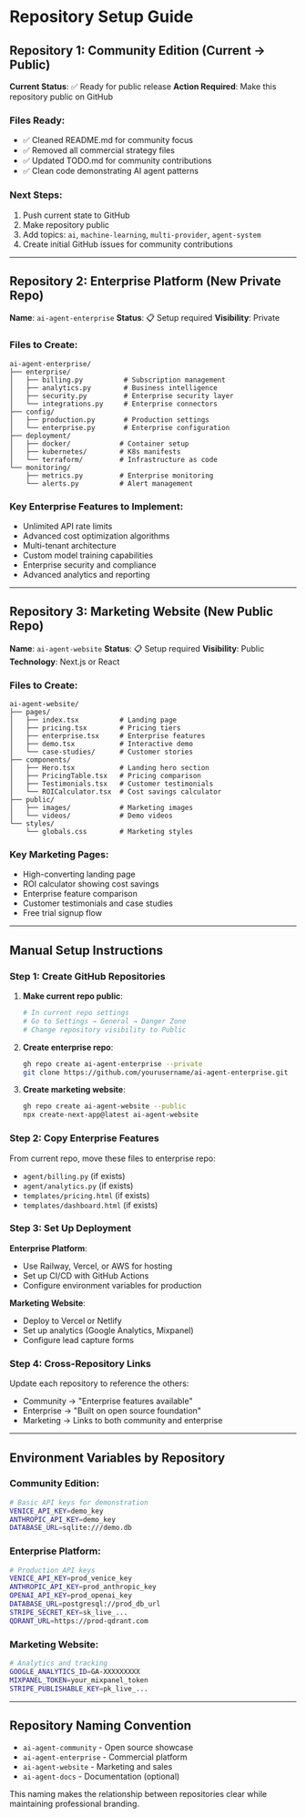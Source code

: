 # Repository Setup Guide

## Repository 1: Community Edition (Current → Public)

**Current Status**: ✅ Ready for public release
**Action Required**: Make this repository public on GitHub

### Files Ready:
- ✅ Cleaned README.md for community focus
- ✅ Removed all commercial strategy files
- ✅ Updated TODO.md for community contributions
- ✅ Clean code demonstrating AI agent patterns

### Next Steps:
1. Push current state to GitHub
2. Make repository public
3. Add topics: `ai`, `machine-learning`, `multi-provider`, `agent-system`
4. Create initial GitHub issues for community contributions

---

## Repository 2: Enterprise Platform (New Private Repo)

**Name**: `ai-agent-enterprise`
**Status**: 📋 Setup required
**Visibility**: Private

### Files to Create:
```
ai-agent-enterprise/
├── enterprise/
│   ├── billing.py          # Subscription management
│   ├── analytics.py        # Business intelligence
│   ├── security.py         # Enterprise security layer
│   └── integrations.py     # Enterprise connectors
├── config/
│   ├── production.py       # Production settings
│   └── enterprise.py       # Enterprise configuration
├── deployment/
│   ├── docker/            # Container setup
│   ├── kubernetes/        # K8s manifests
│   └── terraform/         # Infrastructure as code
└── monitoring/
    ├── metrics.py         # Enterprise monitoring
    └── alerts.py          # Alert management
```

### Key Enterprise Features to Implement:
- Unlimited API rate limits
- Advanced cost optimization algorithms
- Multi-tenant architecture
- Custom model training capabilities
- Enterprise security and compliance
- Advanced analytics and reporting

---

## Repository 3: Marketing Website (New Public Repo)

**Name**: `ai-agent-website`
**Status**: 📋 Setup required
**Visibility**: Public
**Technology**: Next.js or React

### Files to Create:
```
ai-agent-website/
├── pages/
│   ├── index.tsx          # Landing page
│   ├── pricing.tsx        # Pricing tiers
│   ├── enterprise.tsx     # Enterprise features
│   ├── demo.tsx           # Interactive demo
│   └── case-studies/      # Customer stories
├── components/
│   ├── Hero.tsx           # Landing hero section
│   ├── PricingTable.tsx   # Pricing comparison
│   ├── Testimonials.tsx   # Customer testimonials
│   └── ROICalculator.tsx  # Cost savings calculator
├── public/
│   ├── images/            # Marketing images
│   └── videos/            # Demo videos
└── styles/
    └── globals.css        # Marketing styles
```

### Key Marketing Pages:
- High-converting landing page
- ROI calculator showing cost savings
- Enterprise feature comparison
- Customer testimonials and case studies
- Free trial signup flow

---

## Manual Setup Instructions

### Step 1: Create GitHub Repositories

1. **Make current repo public**:
   ```bash
   # In current repo settings
   # Go to Settings → General → Danger Zone
   # Change repository visibility to Public
   ```

2. **Create enterprise repo**:
   ```bash
   gh repo create ai-agent-enterprise --private
   git clone https://github.com/yourusername/ai-agent-enterprise.git
   ```

3. **Create marketing website**:
   ```bash
   gh repo create ai-agent-website --public
   npx create-next-app@latest ai-agent-website
   ```

### Step 2: Copy Enterprise Features

From current repo, move these files to enterprise repo:
- `agent/billing.py` (if exists)
- `agent/analytics.py` (if exists)
- `templates/pricing.html` (if exists)
- `templates/dashboard.html` (if exists)

### Step 3: Set Up Deployment

**Enterprise Platform**:
- Use Railway, Vercel, or AWS for hosting
- Set up CI/CD with GitHub Actions
- Configure environment variables for production

**Marketing Website**:
- Deploy to Vercel or Netlify
- Set up analytics (Google Analytics, Mixpanel)
- Configure lead capture forms

### Step 4: Cross-Repository Links

Update each repository to reference the others:
- Community → "Enterprise features available"
- Enterprise → "Built on open source foundation"  
- Marketing → Links to both community and enterprise

---

## Environment Variables by Repository

### Community Edition:
```bash
# Basic API keys for demonstration
VENICE_API_KEY=demo_key
ANTHROPIC_API_KEY=demo_key
DATABASE_URL=sqlite:///demo.db
```

### Enterprise Platform:
```bash
# Production API keys
VENICE_API_KEY=prod_venice_key
ANTHROPIC_API_KEY=prod_anthropic_key
OPENAI_API_KEY=prod_openai_key
DATABASE_URL=postgresql://prod_db_url
STRIPE_SECRET_KEY=sk_live_...
QDRANT_URL=https://prod-qdrant.com
```

### Marketing Website:
```bash
# Analytics and tracking
GOOGLE_ANALYTICS_ID=GA-XXXXXXXXX
MIXPANEL_TOKEN=your_mixpanel_token
STRIPE_PUBLISHABLE_KEY=pk_live_...
```

---

## Repository Naming Convention

- `ai-agent-community` - Open source showcase
- `ai-agent-enterprise` - Commercial platform  
- `ai-agent-website` - Marketing and sales
- `ai-agent-docs` - Documentation (optional)

This naming makes the relationship between repositories clear while maintaining professional branding.